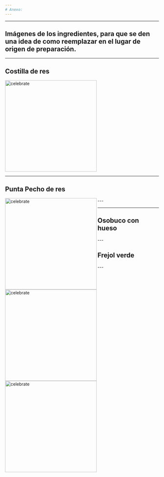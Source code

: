 ```yaml
---
# Anexo:
---
```

---
Imágenes de los ingredientes, para que se den una idea de como reemplazar en el lugar de origen de preparación.
---
---
## Costilla de res
<img src=https://github.com/AnyCumpa/Any-Cumpa.github.io/blob/Mis-Paginas/costilla_res.jpg alt=celebrate width=300 align=leftt>

---
## Punta Pecho de res
<img src=https://github.com/AnyCumpa/Any-Cumpa.github.io/blob/Mis-Paginas/punta_pecho.jpg alt=celebrate width=300 align=left>
---

---
## Osobuco con hueso
<img src=https://github.com/AnyCumpa/Any-Cumpa.github.io/blob/Mis-Paginas/osobuco_hueso.jpg alt=celebrate width=300 align=left>
---


## Frejol verde
<img src=https://github.com/AnyCumpa/Any-Cumpa.github.io/blob/Mis-Paginas/frejol_verde.jpg alt=celebrate width=300 align=left>
---
